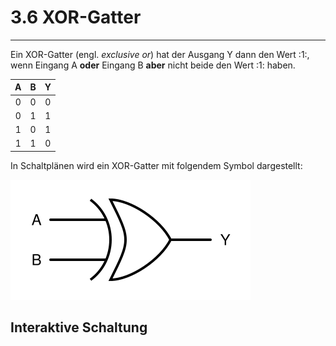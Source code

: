 # 3.6 XOR-Gatter
---

Ein XOR-Gatter (engl. *exclusive or*) hat der Ausgang Y dann den Wert :1:, wenn Eingang A **oder** Eingang B **aber** nicht beide den Wert :1: haben.

|  A  |  B  |  Y  |
|:---:|:---:|:---:|
|  0  |  0  |  0  |
|  0  |  1  |  1  |
|  1  |  0  |  1  |
|  1  |  1  |  0  |

In Schaltplänen wird ein XOR-Gatter mit folgendem Symbol dargestellt:

![Symbol für ein XOR-Gatter](./xor-gate.svg)

## Interaktive Schaltung

<VueCircuit id="rothe-xor-gate"/>

